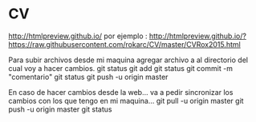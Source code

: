 # CV
http://htmlpreview.github.io/
por ejemplo : http://htmlpreview.github.io/?https://raw.githubusercontent.com/rokarc/CV/master/CVRox2015.html

Para subir archivos desde mi maquina
agregar archivo a al directorio del cual voy a hacer cambios.
git status 
git add <archivo>
git status
git commit -m "comentario"
git status
git push -u origin master

En caso de hacer cambios desde la web...
va a pedir sincronizar los cambios con los que tengo en mi maquina...
git pull -u origin master
git push -u origin master
git status

